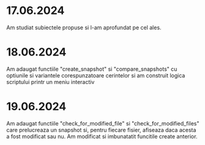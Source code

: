# 17.06.2024

Am studiat subiectele propuse si l-am aprofundat pe cel ales.

# 18.06.2024

Am adaugat functiile "create_snapshot" si "compare_snapshots" cu optiunile si variantele corespunzatoare cerintelor si am construit logica scriptului printr un meniu interactiv

# 19.06.2024

Am adaugat functiile "check_for_modified_file" si "check_for_modified_files" care prelucreaza un snapshot si, pentru fiecare fisier, afiseaza daca acesta a fost modificat sau nu. Am modificat si imbunatatit funcitile create anterior.